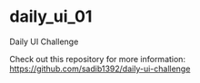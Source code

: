 # daily_ui_01
Daily UI Challenge

Check out this repository for more information: https://github.com/sadib1392/daily-ui-challenge
